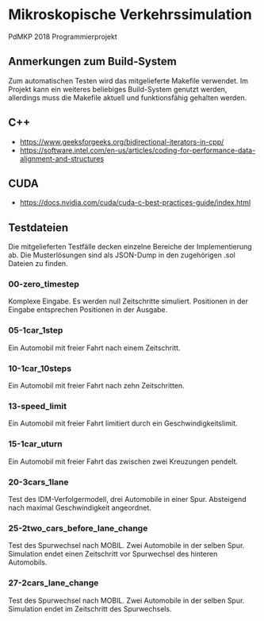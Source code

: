# Mikroskopische Verkehrssimulation

PdMKP 2018 Programmierprojekt

## Anmerkungen zum Build-System

Zum automatischen Testen wird das mitgelieferte Makefile verwendet. Im Projekt kann ein weiteres beliebiges Build-System genutzt werden, allerdings muss die Makefile aktuell und funktionsfähig gehalten werden.

## C++

 * <https://www.geeksforgeeks.org/bidirectional-iterators-in-cpp/>
 * <https://software.intel.com/en-us/articles/coding-for-performance-data-alignment-and-structures>

## CUDA

 * <https://docs.nvidia.com/cuda/cuda-c-best-practices-guide/index.html>

## Testdateien

Die mitgelieferten Testfälle decken einzelne Bereiche der Implementierung ab. Die Musterlösungen sind als JSON-Dump in den zugehörigen .sol Dateien zu finden.

### 00-zero_timestep
Komplexe Eingabe. Es werden null Zeitschritte simuliert. Positionen in der Eingabe entsprechen Positionen in der Ausgabe.

### 05-1car_1step
Ein Automobil mit freier Fahrt nach einem Zeitschritt.

### 10-1car_10steps
Ein Automobil mit freier Fahrt nach zehn Zeitschritten.

### 13-speed_limit
Ein Automobil mit freier Fahrt limitiert durch ein Geschwindigkeitslimit.

### 15-1car_uturn
Ein Automobil mit freier Fahrt das zwischen zwei Kreuzungen pendelt.

### 20-3cars_1lane
Test des IDM-Verfolgermodell, drei Automobile in einer Spur. Absteigend nach maximal Geschwindigkeit angeordnet.

### 25-2two_cars_before_lane_change
Test des Spurwechsel nach MOBIL. Zwei Automobile in der selben Spur. Simulation endet einen Zeitschritt vor Spurwechsel des hinteren Automobils.

### 27-2cars_lane_change
Test des Spurwechsel nach MOBIL. Zwei Automobile in der selben Spur. Simulation endet im Zeitschritt des Spurwechsels.


